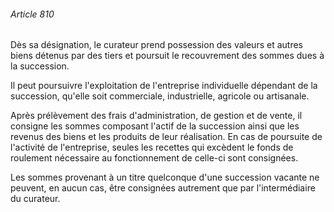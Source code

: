 ###### Article 810

Dès sa désignation, le curateur prend possession des valeurs et autres biens détenus par des tiers et poursuit le recouvrement des sommes dues à la succession.

Il peut poursuivre l'exploitation de l'entreprise individuelle dépendant de la succession, qu'elle soit commerciale, industrielle, agricole ou artisanale.

Après prélèvement des frais d'administration, de gestion et de vente, il consigne les sommes composant l'actif de la succession ainsi que les revenus des biens et les produits de leur réalisation. En cas de poursuite de l'activité de l'entreprise, seules les recettes qui excèdent le fonds de roulement nécessaire au fonctionnement de celle-ci sont consignées.

Les sommes provenant à un titre quelconque d'une succession vacante ne peuvent, en aucun cas, être consignées autrement que par l'intermédiaire du curateur.


